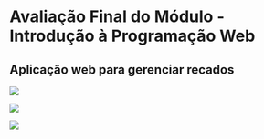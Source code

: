 # Avaliação Final do Módulo - Introdução à Programação Web

## Aplicação web para gerenciar recados

<p align="center">

<img src=./imagens/prints_de_tela/home.jpg> <br />

<img src=./imagens/prints_de_tela/criar_conta.jpg> <br /> 
 
<img src=./imagens/prints_de_tela/recados.jpg> <br />


